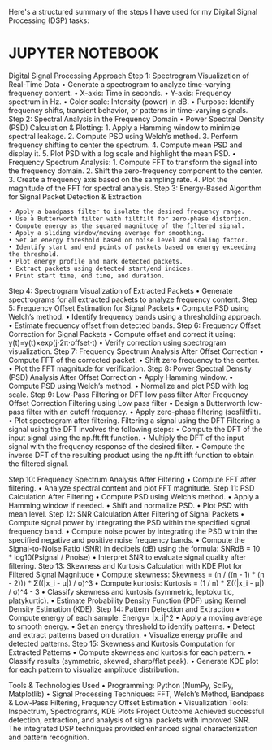 Here's a structured summary of the steps I have used for my Digital Signal Processing (DSP) tasks:

# JUPYTER NOTEBOOK

Digital Signal Processing Approach
Step 1: Spectrogram Visualization of Real-Time Data
    • Generate a spectrogram to analyze time-varying frequency content. 
    • X-axis: Time in seconds. 
    • Y-axis: Frequency spectrum in Hz. 
    • Color scale: Intensity (power) in dB. 
    • Purpose: Identify frequency shifts, transient behavior, or patterns in time-varying signals. 
Step 2: Spectral Analysis in the Frequency Domain
    • Power Spectral Density (PSD) Calculation & Plotting:
        1. Apply a Hamming window to minimize spectral leakage. 
        2. Compute PSD using Welch’s method. 
        3. Perform frequency shifting to center the spectrum. 
        4. Compute mean PSD and display it. 
        5. Plot PSD with a log scale and highlight the mean PSD. 
    • Frequency Spectrum Analysis:
        1. Compute FFT to transform the signal into the frequency domain. 
        2. Shift the zero-frequency component to the center. 
        3. Create a frequency axis based on the sampling rate. 
        4. Plot the magnitude of the FFT for spectral analysis. 
Step 3: Energy-Based Algorithm for Signal Packet Detection & Extraction

    • Apply a bandpass filter to isolate the desired frequency range.
    • Use a Butterworth filter with filtfilt for zero-phase distortion.
    • Compute energy as the squared magnitude of the filtered signal.
    • Apply a sliding window/moving average for smoothing.
    • Set an energy threshold based on noise level and scaling factor.
    • Identify start and end points of packets based on energy exceeding the threshold.
    • Plot energy profile and mark detected packets.
    • Extract packets using detected start/end indices.
    • Print start time, end time, and duration.
Step 4: Spectrogram Visualization of Extracted Packets
    • Generate spectrograms for all extracted packets to analyze frequency content. 
Step 5: Frequency Offset Estimation for Signal Packets
    • Compute PSD using Welch’s method. 
    • Identify frequency bands using a thresholding approach. 
    • Estimate frequency offset from detected bands. 
Step 6: Frequency Offset Correction for Signal Packets
    • Compute offset and correct it using: y(t)=y(t)×exp⁡(j⋅2π⋅offset⋅t)
    • Verify correction using spectrogram visualization. 
Step 7: Frequency Spectrum Analysis After Offset Correction
    • Compute FFT of the corrected packet. 
    • Shift zero frequency to the center. 
    • Plot the FFT magnitude for verification. 
Step 8: Power Spectral Density (PSD) Analysis After Offset Correction
    • Apply Hamming window. 
    • Compute PSD using Welch’s method. 
    • Normalize and plot PSD with log scale. 
Step 9: Low-Pass Filtering or DFT low pass filter After Frequency Offset Correction
    Filtering using Low pass filter
    • Design a Butterworth low-pass filter with an  cutoff frequency. 
    • Apply zero-phase filtering (sosfiltfilt). 
    • Plot spectrogram after filtering. 
       Filtering a signal using the DFT
        Filtering a signal using the DFT involves the following steps:
    •  Compute the DFT of the input signal using the np.fft.fft function.
    • Multiply the DFT of the input signal with the frequency response of the desired filter.
    • Compute the inverse DFT of the resulting product using the np.fft.ifft function to obtain the
      filtered signal.

Step 10: Frequency Spectrum Analysis After Filtering
    • Compute FFT after filtering. 
    • Analyze spectral content and plot FFT magnitude. 
Step 11: PSD Calculation After Filtering
    • Compute PSD using Welch’s method. 
    • Apply a Hamming window if needed. 
    • Shift and normalize PSD. 
    • Plot PSD with mean level. 
Step 12: SNR Calculation After Filtering of Signal Packets
    • Compute signal power by integrating the PSD within the specified signal frequency band.
    • Compute noise power by integrating the PSD within the specified negative and positive noise frequency bands.
    • Compute the Signal-to-Noise Ratio (SNR) in decibels (dB) using the formula: 
      SNRdB = 10 * log10(Psignal / Pnoise)
    • Interpret SNR to evaluate signal quality after filtering.
Step 13: Skewness and Kurtosis Calculation with KDE Plot for Filtered Signal Magnitude
    • Compute skewness: Skewness = (n / ((n - 1) * (n - 2))) * Σ((|x_i - μ|) / σ)^3
    • Compute kurtosis: Kurtosis = (1 / n) * Σ((|x_i - μ|) / σ)^4 - 3
    • Classify skewness and kurtosis (symmetric, leptokurtic, platykurtic). 
    • Estimate Probability Density Function (PDF) using Kernel Density Estimation (KDE). 
Step 14: Pattern Detection and Extraction
    • Compute energy of each sample: Energy= |x_i|^2 
    • Apply a moving average to smooth energy. 
    • Set an energy threshold to identify patterns. 
    • Detect and extract patterns based on duration. 
    • Visualize energy profile and detected patterns. 
Step 15: Skewness and Kurtosis Computation for Extracted Patterns
    • Compute skewness and kurtosis for each pattern. 
    • Classify results (symmetric, skewed, sharp/flat peak). 
    • Generate KDE plot for each pattern to visualize amplitude distribution. 


Tools & Technologies Used
    • Programming: Python (NumPy, SciPy, Matplotlib) 
    • Signal Processing Techniques: FFT, Welch’s Method, Bandpass & Low-Pass Filtering, Frequency Offset Estimation 
    • Visualization Tools: Inspectrum, Spectrograms, KDE Plots 
Project Outcome
Achieved successful detection, extraction, and analysis of signal packets with improved SNR. The integrated DSP techniques provided enhanced signal characterization and pattern recognition.
